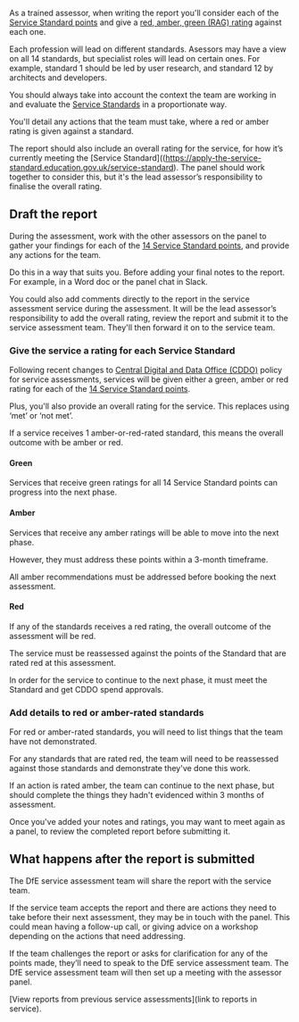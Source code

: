 
As a trained assessor, when writing the report you'll consider each of the [Service Standard points](https://apply-the-service-standard.education.gov.uk/service-standard) and give a [red, amber, green (RAG) rating](/service-assurance/complete-assessment-report/#give-the-service-a-rag-rating-for-each-service-standard) against each one. 

Each profession will lead on different standards. Asessors may have a view on all 14 standards, but specialist roles will lead on certain ones. For example, standard 1 should be led by user research, and standard 12 by architects and developers.

You should always take into account the context the team are working in and evaluate the [Service Standards](https://apply-the-service-standard.education.gov.uk/service-standard) in a proportionate way. 

You'll detail any actions that the team must take, where a red or amber rating is given against a standard.

The report should also include an overall rating for the service, for how it’s currently meeting the [Service Standard]((https://apply-the-service-standard.education.gov.uk/service-standard). The panel should work together to consider this, but it's the lead assessor’s responsibility to finalise the overall rating.

## Draft the report

During the assessment, work with the other assessors on the panel to gather your findings for each of the [14 Service Standard points](https://apply-the-service-standard.education.gov.uk/service-standard), and provide any actions for the team.

Do this in a way that suits you. Before adding your final notes to the report. For example, in a Word doc or the panel chat in Slack. 

You could also add comments directly to the report in the service assessment service during the assessment. It will be the lead assessor’s responsibility to add the overall rating, review the report and submit it to the service assessment team. They'll then forward it on to the service team.

### Give the service a rating for each Service Standard

Following recent changes to [Central Digital and Data Office (CDDO)](https://www.gov.uk/government/organisations/central-digital-and-data-office) policy for service assessments, services will be given either a green, amber or red rating for each of the [14 Service Standard points](https://apply-the-service-standard.education.gov.uk/service-standard). 

Plus, you'll also provide an overall rating for the service. This replaces using ‘met’ or ‘not met’.

If a service receives 1 amber-or-red-rated standard, this means the overall outcome with be amber or red.

#### Green

Services that receive green ratings for all 14 Service Standard points can progress into the next phase.

#### Amber

Services that receive any amber ratings will be able to move into the next phase. 

However, they must address these points within a 3-month timeframe. 

All amber recommendations must be addressed before booking the next assessment.

#### Red

If any of the standards receives a red rating, the overall outcome of the assessment will be red. 

The service must be reassessed against the points of the Standard that are rated red at this assessment. 

In order for the service to continue to the next phase, it must meet the Standard and get CDDO spend approvals.

### Add details to red or amber-rated standards

For red or amber-rated standards, you will need to list things that the team have not demonstrated. 

For any standards that are rated red, the team will need to be reassessed against those standards and demonstrate they've done this work. 

If an action is rated amber, the team can continue to the next phase, but should complete the things they hadn't evidenced within 3 months of assessment. 

Once you've added your notes and ratings, you may want to meet again as a panel, to review the completed report before submitting it.

## What happens after the report is submitted

The DfE service assessment team will share the report with the service team.

If the service team accepts the report and there are actions they need to take before their next assessment, they may be in touch with the panel. This could mean having a follow-up call, or giving advice on a workshop depending on the actions that need addressing.

If the team challenges the report or asks for clarification for any of the points made, they’ll need to speak to the DfE service assessment team. The DfE service assessment team will then set up a meeting with the assessor panel. 

[View reports from previous service assessments](link to reports in service).